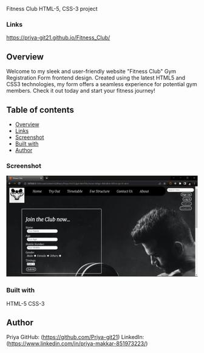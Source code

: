 Fitness Club 
HTML-5, CSS-3 project

### Links
https://priya-git21.github.io/Fitness_Club/

## Overview
Welcome to my sleek and user-friendly website "Fitness Club" Gym Registration Form frontend design. Created using the latest HTML5 and CSS3 technologies, my form offers a seamless experience for potential gym members. Check it out today and start your fitness journey!

## Table of contents

- [Overview](#overview)
- [Links](#links)
- [Screenshot](#screenshot)
- [Built with](#built-with)
- [Author](#author)

### Screenshot
![](./images/Preview.png)

### Built with
HTML-5
CSS-3

## Author
Priya
GitHub: (https://github.com/Priya-git21)
LinkedIn: (https://www.linkedin.com/in/priya-makkar-851973223/)
